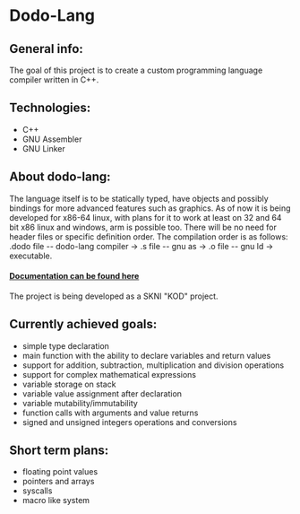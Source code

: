 # Dodo-Lang

## General info:
The goal of this project is to create a custom programming language compiler written in C++.

## Technologies:
- C++
- GNU Assembler
- GNU Linker

## About dodo-lang:
The language itself is to be statically typed, have objects and possibly bindings for more advanced features such as graphics. As of now it is being developed for x86-64 linux, with plans for it to work at least on 32 and 64 bit x86 linux and windows, arm is possible too. There will be no need for header files or specific definition order. The compilation order is as follows: .dodo file -- dodo-lang compiler -> .s file -- gnu as -> .o file -- gnu ld -> executable.

#### [Documentation can be found here](./Dodo-lang/documentation/Index.md)


The project is being developed as a SKNI "KOD" project.


## Currently achieved goals:
- simple type declaration
- main function with the ability to declare variables and return values
- support for addition, subtraction, multiplication and division operations
- support for complex mathematical expressions
- variable storage on stack
- variable value assignment after declaration
- variable mutability/immutability
- function calls with arguments and value returns
- signed and unsigned integers operations and conversions

## Short term plans:

- floating point values
- pointers and arrays
- syscalls
- macro like system
